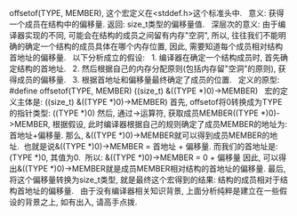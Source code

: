 offsetof(TYPE, MEMBER), 这个宏定义在<stddef.h>这个标准头中.
 
意义: 获得一个成员在结构中的偏移量.
返回: size_t类型的偏移量值.
 
深层次的意义: 由于编译器实现的不同, 可能会在结构的成员之间留有内存"空洞", 所以, 往往我们不能明确的确定一个结构的成员具体在哪个内存位置, 因此, 需要知道每个成员相对结构首地址的偏移量.
 
以下分析成立的假设:
  1. 编译器在确定一个结构成员时, 首先确定结构的首地址.
  2. 然后根据自己的内存分配原则(包括内存留"空洞"的原则), 获得成员的偏移量.
  3. 根据首地址和偏移量最终确定了成员的位置.
 
定义的原型: #define offsetof(TYPE, MEMBER) ((size_t) &((TYPE *)0)->MEMBER)
 
宏的定义主体是: ((size_t) &((TYPE *)0)->MEMBER)
首先, offsetof将0转换成为TYPE的指针类型: ((TYPE *)0)
然后, 通过->运算符, 获取成员MEMBER((TYPE *)0)->MEMBER, 根据假设, 此时编译器根据自己的规则确定了成员MEMBER的地址为: 首地址+偏移量.
那么, &((TYPE *)0)->MEMBER就可以得到成员MEMBER的地址.  也就是说&((TYPE *)0)->MEMBER = 首地址 + 偏移量.
而我们的首地址是: (TYPE *)0, 其值为0.  所以: &((TYPE *)0)->MEMBER = 0 + 偏移量
因此, 可以得出&((TYPE *)0)->MEMBER就是成员MEMBER相对结构的首地址的偏移量.
最后, 将这个偏移量转换为size_t类型, 就是最终这个宏得到的结果: 结构的成员相对于结构首地址的偏移量.
 
由于没有编译器相关知识背景, 上面分析纯粹是建立在一些假设的背景之上, 如有出入, 请高手点拨.
 
